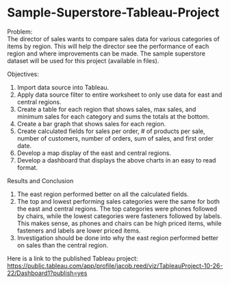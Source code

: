 # Sample-Superstore-Tableau-Project

Problem:  
The director of sales wants to compare sales data for various categories of items by region.  This will help the director see the performance of each region and where improvements can be made. The sample superstore dataset will be used for this project (available in files).

Objectives:  
1. Import data source into Tableau.
2. Apply data source filter to entire worksheet to only use data for east and central regions.
3. Create a table for each region that shows sales, max sales, and minimum sales for each category and sums the totals at the bottom.
4. Create a bar graph that shows sales for each region.
5. Create calculated fields for sales per order, # of products per sale, number of customers, number of orders, sum of sales, and first order date.
6. Develop a map display of the east and central regions. 
7. Develop a dashboard that displays the above charts in an easy to read format.

Results and Conclusion
1. The east region performed better on all the calculated fields. 
2. The top and lowest performing sales categories were the same for both the east and central regions.  The top categories were phones followed by chairs, while the lowest categories were fasteners followed by labels.  This makes sense, as phones and chairs can be high priced items, while fasteners and labels are lower priced items.
3. Investigation should be done into why the east region performed better on sales than the central region.

Here is a link to the published Tableau project: https://public.tableau.com/app/profile/jacob.reed/viz/TableauProject-10-26-22/Dashboard1?publish=yes
